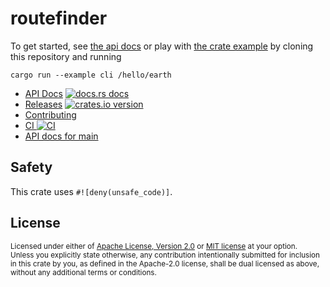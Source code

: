 # routefinder

To get started, see [the api docs][docs] or play with [the crate
example](https://github.com/jbr/routefinder/blob/main/examples/cli.rs)
by cloning this repository and running
```
cargo run --example cli /hello/earth
```

* [API Docs][docs] [![docs.rs docs][docs-badge]][docs]
* [Releases][releases] [![crates.io version][version-badge]][crate]
* [Contributing][contributing]
* [CI ![CI][ci-badge]][ci]
* [API docs for main][main-docs]

[ci]: https://github.com/jbr/routefinder/actions?query=workflow%3ACI
[ci-badge]: https://github.com/jbr/routefinder/workflows/CI/badge.svg
[releases]: https://github.com/jbr/routefinder/releases
[docs]: https://docs.rs/routefinder
[contributing]: https://github.com/jbr/routefinder/blob/main/.github/CONTRIBUTING.md
[crate]: https://crates.io/crates/routefinder
[docs-badge]: https://img.shields.io/badge/docs-latest-blue.svg?style=flat-square
[version-badge]: https://img.shields.io/crates/v/routefinder.svg?style=flat-square
[main-docs]: https://jbr.github.io/routefinder/routefinder/

## Safety
This crate uses `#![deny(unsafe_code)]`.

## License

<sup>
Licensed under either of <a href="LICENSE-APACHE">Apache License, Version
2.0</a> or <a href="LICENSE-MIT">MIT license</a> at your option.
</sup>

<br/>

<sub>
Unless you explicitly state otherwise, any contribution intentionally submitted
for inclusion in this crate by you, as defined in the Apache-2.0 license, shall
be dual licensed as above, without any additional terms or conditions.
</sub>
